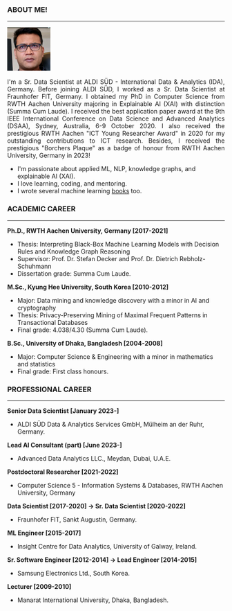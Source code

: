 ### ABOUT ME!
___
<img class="profile-picture" src="img/1664312512000.jpg" width="100">

<p style='text-align: justify;'> I'm a Sr. Data Scientist at ALDI SÜD - International Data & Analytics (IDA), Germany. Before joining ALDI SÜD, I worked as a Sr. Data Scientist at Fraunhofer FIT, Germany. I obtained my PhD in Computer Science from RWTH Aachen University majoring in Explainable AI (XAI) with distinction (Summa Cum Laude). I received the best application paper award at the 9th IEEE International Conference on Data Science and Advanced Analytics (DSAA), Sydney, Australia, 6-9 October 2020. I also received the prestigious RWTH Aachen "ICT Young Researcher Award" in 2020 for my outstanding contributions to ICT research. Besides, I received the prestigious "Borchers Plaque" as a badge of honour from RWTH Aachen University, Germany in 2023! </p>

- I'm passionate about applied ML, NLP, knowledge graphs, and explainable AI (XAI). 
- I love learning, coding, and mentoring. 
- I wrote several machine learning [books](https://www.amazon.com/s?k=Md.+Rezaul+Karim&ref=nb_sb_noss) too.

### ACADEMIC CAREER
___
**Ph.D., RWTH Aachen University, Germany [2017-2021]**
- Thesis: Interpreting Black-Box Machine Learning Models with Decision Rules and Knowledge Graph Reasoning 
- Supervisor: Prof. Dr. Stefan Decker and Prof. Dr. Dietrich Rebholz-Schuhmann
- Dissertation grade: Summa Cum Laude.

**M.Sc., Kyung Hee University, South Korea [2010-2012]**
- Major: Data mining and knowledge discovery with a minor in AI and cryptography
- Thesis: Privacy-Preserving Mining of Maximal Frequent Patterns in Transactional Databases
- Final grade: 4.038/4.30 (Summa Cum Laude).

**B.Sc., University of Dhaka, Bangladesh [2004-2008]**
- Major: Computer Science & Engineering with a minor in mathematics and statistics
- Final grade: First class honours.

### PROFESSIONAL CAREER
___

**Senior Data Scientist [January 2023-]**
- ALDI SÜD Data & Analytics Services GmbH, Mülheim an der Ruhr, Germany.
  
**Lead AI Consultant (part) [June 2023-]**
- Advanced Data Analytics LLC., Meydan, Dubai, U.A.E.
  
**Postdoctoral Researcher [2021-2022]**
- Computer Science 5 - Information Systems & Databases, RWTH Aachen University, Germany  

**Data Scientist [2017-2020] -> Sr. Data Scientist [2020-2022]**
- Fraunhofer FIT, Sankt Augustin, Germany. 

**ML Engineer [2015-2017]**
- Insight Centre for Data Analytics, University of Galway, Ireland. 

**Sr. Software Engineer [2012-2014] -> Lead Engineer [2014-2015]**
-  Samsung Electronics Ltd., South Korea.

**Lecturer [2009-2010]**
- Manarat International University, Dhaka, Bangladesh.
